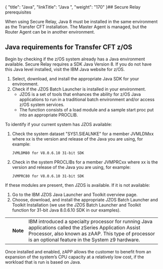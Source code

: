 {
    "title": "Java",
    "linkTitle": "Java  ",
    "weight": "170"
}## <span class="mc-variable suite_variables.SecureRelayName variable">Secure Relay</span> prerequisites

When using Secure Relay, Java 8 must be installed in the same environment as the Transfer CFT installation. The Master Agent is managed, but the Router Agent can be in another environment.

## Java requirements for Transfer CFT z/OS

Begin by checking if the z/OS system already has a Java environment available. <span class="mc-variable suite_variables.SecureRelayName variable">Secure Relay</span> requires a SDK Java Version 8. If you do not have this Java level installed, visit the IBM Java website for z/OS.

1.  Select, download, and install the appropriate Java SDK for your environment.
2.  Check if the JZOS Batch Launcher is installed in your environment.
    -   JZOS is a set of tools that enhances the ability for z/OS Java applications to run in a traditional batch environment and/or access z/OS system services.
    -   The function consists of a load module and a sample start proc put into an appropriate PROCLIB.

To identify if your current system has JZOS available:

1.  Check the system dataset "SYS1.SIEALNKE" for a member JVMLDMxx where xx is the version and release of the Java you are using, for example:  



        JVMLDM80 for V8.0.6.10 31-bit SDK

2.  Check in the system PROCLIBs for a member JVMPRCxx where xx is the version and release of the Java you are using, for example:  



        JVMPRC80 for V8.0.6.10 31-bit SDK

If these modules are present, then JZOS is available. If it is not available:

1.  Go to the IBM JZOS Java Launcher and Toolkit overview page.
2.  Choose, download, and install the appropriate JZOS Batch Launcher and Toolkit Installation (we use the JZOS Batch Launcher and Toolkit function for 31-bit Java 8.0.6.10 SDK in our examples).

<table>
   <tbody>
      <tr>
         <td>         </td>
         <td><span><strong>Note</strong></span>         </td>
         <td>IBM introduced a specialty processor for running Java applications called the zSeries Application Assist Processor, also known as zAAP. This type of processor is an optional feature in the System z9 hardware.         </td>
      </tr>
   </tbody>
</table>

Once installed and enabled, zAPP allows the customer to benefit from an expansion of the system’s CPU capacity at a relatively low cost, if the workload that is run is based on Java.
